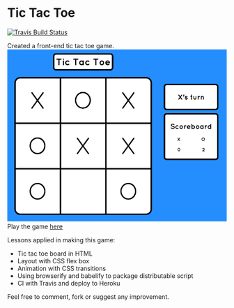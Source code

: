 # Tic Tac Toe

[![Travis Build Status](https://img.shields.io/travis/caalberts/tictactoe.svg?style=flat-square)](https://travis-ci.org/caalberts/tictactoe)

Created a front-end tic tac toe game.
![Tic Tac Toe](/tictactoe.png)
Play the game [here](https://tictactoe.caalberts.xyz)

Lessons applied in making this game:
- Tic tac toe board in HTML
- Layout with CSS flex box
- Animation with CSS transitions
- Using browserify and babelify to package distributable script
- CI with Travis and deploy to Heroku

Feel free to comment, fork or suggest any improvement.
